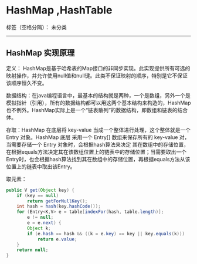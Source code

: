 ﻿# HashMap ,HashTable

标签（空格分隔）： 未分类

---

<h2>HashMap 实现原理</h2>

定义： HashMap是基于哈希表的Map接口的非同步实现。此实现提供所有可选的映射操作，并允许使用null值和null键。此类不保证映射的顺序，特别是它不保证该顺序恒久不变。</br>
    
数据结构：在java编程语言中，最基本的结构就是两种，一个是数组，另外一个是模拟指针（引用），所有的数据结构都可以用这两个基本结构来构造的，HashMap也不例外。HashMap实际上是一个“链表散列”的数据结构，即数组和链表的结合体。</br>

存取：HashMap 在底层将 key-value 当成一个整体进行处理，这个整体就是一个 Entry 对象。HashMap 底层
采用一个 Entry[] 数组来保存所有的 key-value 对，当需要存储一个 Entry 对象时，会根据hash算法来决定
其在数组中的存储位置，在根据equals方法决定其在该数组位置上的链表中的存储位置；当需要取出一个Entry时，也会根据hash算法找到其在数组中的存储位置，再根据equals方法从该位置上的链表中取出该Entry。

    
取元素：    
```java
public V get(Object key) {  
    if (key == null)  
        return getForNullKey();  
    int hash = hash(key.hashCode());  
    for (Entry<K,V> e = table[indexFor(hash, table.length)];  
        e != null;  
        e = e.next) {  
        Object k;  
        if (e.hash == hash && ((k = e.key) == key || key.equals(k)))  
            return e.value;  
    }  
    return null;  
} 
```






